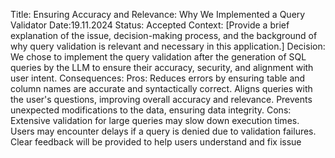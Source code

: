 Title: Ensuring Accuracy and Relevance: Why We Implemented a Query Validator
Date:19.11.2024
Status: Accepted
Context:
[Provide a brief explanation of the issue, decision-making process, and the background of why query validation is relevant and necessary in this application.]
Decision:
We chose to implement the query validation after the generation of SQL queries by the LLM to ensure their accuracy, security, and alignment with user intent.
Consequences:
Pros:
Reduces errors by ensuring table and column names are accurate and syntactically correct.
Aligns queries with the user's questions, improving overall accuracy and relevance.
Prevents unexpected modifications to the data, ensuring data integrity.
Cons:
Extensive validation for large queries may slow down execution times.
Users may encounter delays if a query is denied due to validation failures. Clear feedback will be provided to help users understand and fix issue
